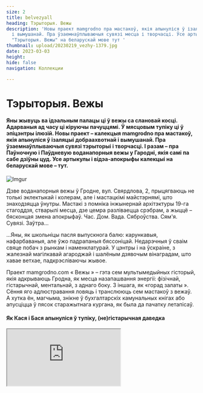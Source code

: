 ```yaml
---
size: 2
title: belvezyall
heading: Тэрыторыя. Вежы
description: 'Новы праект mamgrodno пра мастакоў, якія апынуліся ў ізаляцыі добраахвотнай
  і вымушанай. Пра ўзаемнаўплываючыя сувязі месца і творчасці. Ўсе артыкулы і відэа-апокрыфы  калекцыі
  "Тэрыторыя. Вежы" на беларускай мове тут '
thumbnail: upload/20230219_vezhy-1379.jpg
date: 2023-03-03
height: 
hide: false
navigation: Коллекции

---
```

# **Тэрыторыя. Вежы**

#### Яны жывуць ва ідэальным палацы ці ў вежы са слановай косці. Адарваныя ад часу  ці кіруючы пачуццямі. Ў мясцовым тупіку ці ў эпіцэнтры ілюзій. Новы праект – калекцыя mamgrodno пра мастакоў, якія апынуліся ў ізаляцыі добраахвотнай і вымушанай. Пра ўзаемнаўплываючыя сувязі тэрыторыі і творчасці. І разам – пра Паўночную і Паўдневую воданапорныя вежы у Гародні, якія самі па сабе дзіўны цуд. Усе артыкулы і відэа-апокрыфы  калекцыі на беларускай мове –  тут.

![Imgur](https://i.imgur.com/JGjphTo.jpg)

Дзве воданапорныя вежы ў Гродне, вул. Свярдлова, 2, прыцягваюць не толькі эклектыкай і колерам, але і мастацкімі майстэрнямі, што знаходзяцца ўнутры. Мастакі з помніка інжынернай архітэктуры 19-га стагоддзя, стварылі месца, дзе цемра разліваецца срэбрам, а жыццё – бясконцая змена апокрыфаў. Час. Дом. Вада. Сяброўства. Сям'я. Сувязі. Заўтра…

...Яны, як школьніцы пасля выпускнога балю: карункавыя, нафарбаваныя, але ўжо падрапаныя бяссоніцай. Недарэчныя ў сваім свяце побач з рынкам і наменклатурай. У цэнтры і на ўскраіне, з жалезнай магілкавай агароджай і шалёным дзявочым вінаградам, што хавае ветхае, падкрэсліваючы жывое.

Праект mamgrodno.com « Вежы » – гэта сем мультымедыйных гісторый, якія адкрываюць Гродна, як месца назапашвання энергіі: фізічнай, гістарычнай, ментальнай, з аднаго боку. З іншага, як «горад залаты ». Сёння яго адлюстравання ловяць і транслююць сем мастакоў з вежаў. А хутка ён, магчыма, знікне ў бухгалтарскіх камунальных кнігах або апусціцца ў пясок старажытнага кургана, як была да пачатку летапісаў.

#### Як Кася і Бася апынуліся ў тупіку, (не)гістарычная даведка

<div><iframe class="youtube" src="https://www.youtube.com/embed/0bMkMUM8L7Y"></div>
  
**Гісторыя воданапорных вежаў  ў Гародні пачынаецца ў канцы 19-га стагоддзя, але месца, дзе іх пабудавалі ў старажытнасці магло мець сакральны сэнс**.
  
Распавядае гарадзенскі гісторык **Андрэй ЧЕРНЯКЕВИЧ**: «_Калі паглядзець на карты 17-га стагоддзя, горад пачынаўся ад даліны ракі Городнічанка, Старога замка і развіваўся на паўднёвы ўсход уверх да ўзгорак, як раз у бок ад вуліцы Сацыялістычнай да Свярдлава. Мы можам толькі здагадвацца, але ёсць гіпотэза ( у прыватнасці яе выказваў гісторык-краязнаўца Юзеф Ядковскій ), што вуліца Свярдлава, па меншай меры яе частка, якая вядзе да сённяшніх веж, магла называцца «На курган». На курган, а не на гару. Назва падкрэслівае старажытнасць гэтага месца, і, магчыма, звязана з дахрысціянскімі абрадамі пахавання, якое можа апынуцца пад вежамі. Сёння складана ўявіць, але ў сярэднявеччы менавіта вуліца Свярдлава гуляла ролю, якую зараз выконвае пешаходная Савецкая_».
  
Калі 160 гадоў таму пракапалі пагоркі і праклалі чыгунку ( ўчастак Парэчча-Гродна, частка маршруту Санкт-Пецярбург – Варшава, пусцілі ў 1862 годзе заўв. Рэд ), тое, што раней было цэнтрам, ператварылася ў мядзведжы кут. І сёння вежы як быццам знаходзяцца ў тупіку: паміж чыгункай, гарадскім рынкам з аднаго боку і ўскраінай ўмоўнага старога горада, ракой Нёман – з другога. Раён вельмі прывабны для жыцця. Прамысловасці няма, Нёман блізка, букалічныя панадворкі старога горада, інфраструктура цэнтра.
  
У 19-м стагоддзі апынулася, што ў горадзе няма адной важнай асаблівасці – вадаправода. Дакладна ён існаваў яшчэ ў 17-м стагоддзі, але абслугоўваў магістрат, палацы і быў згублены. Паўднёвая ( ружовая ) воданапорная вежа была пабудавана ў 1890-м. Паўночная ( тэракотавая), знаходзіцца бліжэй да чыгункі, скончана, прыкладна, да 1916-1918 гадоў. У народзе іх да сіх пор завуць Кася і Бася. 
Вышыня збудаванняў – 22 метры, элементы эклектыкі, псеўдарускія какошнікі, цагляныя карункі, бардзюркі, арнаменты, пілястры і яркі колер фасадаў прыкметна вылучаюць іх сярод астатняй гарадской забудовы. Усярэдзіне вежы круглыя, а фасады васьмікутныя. Цікава, як паўтараецца гісторыя, у 20-30-я гады мінулага стагоддзя раён за Касей і Басей забудоўваўся дамамі для польскіх чыноўнікаў. Быў нават амбіцыйны праект, стварыць Жандармскі праспект і Жандармскі завулак проста за вежамі з 4-х будынкаў у форме акружнасці. Паспелі ўзвесці толькі адно, і цяпер незвычайны няроўны цагляны дом з высокімі столямі і вітымі лесвіцамі хаваецца ў садзе за Касей і Басей.
  
У 60-70-я гады сюды прыходзіць савецкая наменклатура: з'яўляюцца кватэры для партыйных лідараў, працаўнікоў, «Сакалінае гняздо», «Дом Дубко». І сёння Вежы апынуліся ў асяроддзі элітаў. Недалёка пабудавалі дома для вышэйшых чыноўнікаў вобласці. Зямля ж, дзе знаходзяцца самі вежы і майстэрні – яшчэ на шмат гадоў наперад аддадзена ў арэнду Саюзу мастакоў Беларусі для гарадзенскага філіяла. Вось так гэта месца і замацавалася за творчасцю і набыло канцэптуальную вядомасць.
  
#### Вежы. Частка 1-я. Юрый Якавенка. Час

**Жыццё пракладвае сабе шлях сярод яблыкаў і спакусы, лопаецца на жаночай грудзі, насенне яе разлятаюцца і падаюць на спусцелыя плошчы. Пляце васьмеркі, рухаецца па крузе. Любы мастак зачынены ў капсуле часу і ўсё ж спрабуе злавіць бясконцасць**.
  
Майстэрня мастака- графіка Юрыя Якавенка знаходзіцца амаль пад дахам Паўднёвай Вежы. Вышэй – закрыты гарышча, дзе да гэтага часу стаіць велізарная жалезная бочка, назапашвальнік вады. Сёння амаль немагчыма туды прабрацца. Лесвічка даўно згніла і развалілася. Але Юрый добра памятае, як дворнік брала ліхтарык, працівагаз, лом і дзіцячую рыдлеўку, падымалася ў цёмную вышыню чысціць бак ад цэнтнераў птушынага памёту. Пасля таго, як паправілі дах, невядома, што цяпер збіраецца ў ёмістасці. Шмат гадоў туды ніхто не зазіраў.
  
<div><iframe class="youtube" src="https://www.youtube.com/embed/k63l8SwTS04"></div>
  
– _Па маладосці хацелася, каб энергія з прац біла, велізарная колькасць чорнага, каб паглынала. А з узростам разумееш, што чорнае раптам апыняецца срэбрам, – кажа Юрый. 
Зараз у вежы сушацца на вяровачцы першыя адбіткі з новай серыі «Скокі Смерці ». Сюжэт з замкнёных геаметрычна фігур, запоўненых рухам і вобразамі, перамяшчаецца ў бяздонную срэбную прастору раслін, зорак, аблокаў_. 

_Крочыш праз віткі часу, стагодзяў, бачыш рэшткі грэчаскіх калон. Поузаў ў рэальнасці, вымяраў прапорцыі, апускаўся ў міфы: помста, здрада, каханне, столькі жахаў, і гэта ўсё пераблыталася. На пясочак садзішся, а ён усё не адчапляецца ад цела, гады ідуць, а ён тут_. 

_З часам зрастаешся з гэтымі сценамі, жыццё шэрае без іх. Чамусьці дома так не працуецца і не думаецца, як у вежы, у адзіноце, рэдкія госці, больш і не трэба. Гэтыя сцены нейкім чынам уплываюць на тое, што раблю, думаю. Пра жыццё, час, пра сябе – усё канцэнтруецца па крузе.  Часам цяжка сказаць, што за вокнамі: восень, вясна і зноў восень, святло, паўзмрок ... і гэта адбываецца на творчасці_. 

![Imgur](https://i.imgur.com/Bgtc1Pt.jpg)
  
_Думкі адсюль не ляцяць. Яны рухаюцца ўверх ад столі ў падлогу, ад сцяны да сцяны. Вежа – гэта цагляная з велізарнай таўшчынёй грабніца для думак, нейкі саркафаг, і ты ў ім жывеш. Які б рамонт не рабілі, хто б сюды не пераехаў, усё роўна ў ёй застанецца наш свет. Фізічна і маральна, мы ўраслі ў гэтыя сцены. Родныя мяне без гэтай вежы не выяўляюць. Бацька выйшаў, бацька пайшоў туды, у гэты пункт. Прыходзіш – там бацька. І ў горадзе людзі прызвычаіліся, што тут мастакі. Сядзіш,  думаеш: дажыву, дасяджу, сцены прынялі, рана ці позна выпхнуць. Пакуль прымаюць, значыць будзем тут знаходзіцца_.
  
![Imgur](https://i.imgur.com/6NMWBA8.jpg) 
  
#### **Вежы. Частка 2.Іван Русачак. Дом**
  
**_Ты знаходзішся ў замкнёнай сістэме, будуеш свой дом, свой і-Ідэальны Палац на падмурку – напластаванні пакаленняў, уражанняў, ствараеш нешта і расцеш. Простыя формулы ў выніку аказваюцца самымі цікавымі. А асабістая свабода ў тым, што можна зрабіць варыянты_**.

_Майстэрню пад дахам ўжо Паўночнай (ружовай) вежы таксама займае мастак-графік – Іван Русачак. Уваход на гарышча і тут прадказальна зачынены, але магутныя, няхай и замураваныя, трубы для вады дамінуюць над лесвіцай, ўносяць індустрыяльнае адценне ў мастацкі светапарадак_.
  
<div><iframe class="youtube" src="https://www.youtube.com/embed/EW9RbYrrBO4"></div>  
  
– _Тэма “Дом” раней для мяне не існавала. Прынцыпова не хацеў яго. Але цяпер усё змянілася, таму што ў людзей няма абсалютна разумення навошта, куды, мы вяртаемся.
Мне падабаецца ўзаемадзеянне з люстэркам, адлюстраванне і трапленне святла. Калі ты бачыш, што ў адказ хтосьці свеціцца, трэба нешта рабіць. У вежах люстэрка адлюстроўвае акружнасць. Акружнасць не дае рады нейкім нарматывам, канструкцыям. У маім выпадку – гэта прастора, што выходзіць ў новую прастору і так цыркулюе. Яе складваеш, раскладваюць, міксуеш ... і з'яўляецца шлях. Графікі ж працуюць з серыямі, дзе канцэпцыю можна разгледзець з розных бакоў_. 

_Калі ты вучышся, спачатку павінен намаляваць кубік, шарык, зразумець, як будуюцца куты. А тут няма кутоў, але ёсць сістэма прапорцый, і гэта цябе зменьвае, зараджае неяк. Мы часта жывём у дамах, дзе няма архітэктуры. Гэта добрыя тыя ж скрыначкі, кубікі, але яны не валодаюць адмысловымі масштабамі, яны статычныя, ты не можаш перарадзіцца. У вежах ёсць тое, што змяняецца пастаянна. У яе статычнасці – абсалютная дынаміка, і яна пачынае на цябе дзейнічаць. Гэта дапамагае сябе, як банку выкрываць і прыбіраць лішняе_.
 
_Я сябе нікуды не прымацоўваю. Стараюся быць незаўважным, празрыстым. Але ж на самай справе, гэта пытанне, наколькі гэта месца з аднаго боку робіць свабодным, умацоўвае, а наколькі навязвае шкілеты, косці з кургана, якія перашкаджаюць рухацца. Genius loci – геній месца ( сінонім месца сілы ), калі чалавек можа аб,яднацца з гэтым для максімальнай праявы ўнутраных сіл, для дзеяння_. 

_Калі я прыйшоў у вежу,  мне падалося што яе напоўнілі чымсьці не тым, трэба лішняе прыбраць. Тут усё да столі было закідана крэсламі без ножак, скрынкамі, не ведаю, культурным пластом ... На працягу трох тыдняў і трох камазаў ўсе выправілі.  Мастацтва – выбухная сіла, здольная ў культурным пласце зрабіць нейкі перапалох.  Людзей гэта шакіруе, яны кажуць: «Божа як гэта жудасна, у нас была культура, прыйшоў – усё сапсаваў», а потым пачынаюць асвойваць, і з'яўляецца новы культурны пласт, неяк так_.  

![Imgur](https://i.imgur.com/6KPJymj.jpg)  

_Пёрка падарожнічае са мною ўвесь час. Яно з'явілася яшчэ ў Мінску на Някрасава, калі вучыўся ў Міхаіла Савіцкага, ўжо не памятаю з якой гісторыі, але мне спадабалася. Тады яно было чырвонае. Так і жыве тут, паказвае, што жыццё ёсць_. 

_Калі даводзіш ідэю да нейкай кропкі высокай піраміды, думаеш: ага, а што рабіць заўтра. І тады я сяджу ў майстэрні і чакаю. Чакаю, калі апынешся ў пустаце. І вось ў вежу прыйдзе чалавек і скажа нейкае слова.  Трэба да яго ўважліва прыслухацца і пайсці ў гэты бок, я так раблю_.
  
![Imgur](https://i.imgur.com/MS8qYOU.jpg)  
  
#### **Вежы. Частка 3. Аляксандр Балдакоў. Вада**
  
**Рух, бясконцасць – гэта пэўны план, за які наша свядомасць не можа зачапіцца. Мая любімая форма – гэты рух. Вада ў гэтым плане ідэальны прыклад**.

Майстэрня Аляксандра Балдакова на першым паверсе Паўднёвай вежы запоўнена аб'ектамі і прадметамі. І гэта не проста склад ідэй, рэшткі праектаў або гульні з лямпачкай. У сэнсе трансфармацыі рытму, вобразаў і энергій – тут уладкованы поўны парадак.
  
<div><iframe class="youtube" src="https://www.youtube.com/embed/m-k-3kbRZ2I"></div>
  
_Вада прымае любую форму і запаўняе любы аб'ём, яна бясконцая. А Вежы – гэта ж водны вузел быў, адсюль ў горад падавалася вада, і, па сутнасці, мы знаходзімся ў гэтым вузле. Яшчэ, гэта самая высокая кропка горада. Тут добра думаць. Ўсе мае праекты нарадзіліся ў майстэрні, а калі нешта робіш і фізічна не ўваходзіш у гэтую рэчаіснасць, ёсць прасторы пабольш_. 

_Тут класічны лофт. У гэтым сэнс, што ён будаваўся не як мастацкія майстэрні. Але ж ты выкарыстоўваеш яго геаметрыю. У гэтай ламанай прасторы цікава знаходзіць сябе, мяне такія месцы сілкуюць. Даюць эмацыйную раўнавагу. Унутраныя кропкі апоры, каб успрымаць складаныя падзеі, сітуацыі, што адбываюцца. Ты не можаш проста зачыніцца і працаваць як ні ў чым не бывала, ты рэагуеш, і гэта дае дадатковы ўзровень свядомасці. З'яўляецца ідэя, а людзі потым апускаюцца ў гэту твою ідэю_.
  
![Imgur](https://i.imgur.com/6ry2J0f.jpg)
  
_Любыя гістарычныя месцы няпростыя. Яны назапашвальнікі энергіі. Вось вежа адно з гэтых месцаў. Тут добра нават проста быць. Тут ёсць напластаванне, пазітыўнае напластаванне. Асабліва добра ўвечары, калі ўсе гукі ўжо сыходзяць, і ноччу добра, калі нікога няма. Тоўстыя сцены, яны як зазямліцель,  і гэта нармальна_.
  
![Imgur](https://i.imgur.com/XIiBzcj.jpg)  
  
#### Вежы. Частка 4. Валянціна Шоба. Сяброўства
  
Скрозь замочную свідравіну для старога жалезнага ключа ў цемры вінтавой лесвіцы ліхтарыкам свеціць прамень ад нябачнага акна.

Вядома, зазіраеш у дзірачку, і першае, што бачыш: белы конь на падваконніку. Класіка, па якой вучацца маляваць студэнты. На ідэальны сілуэт  накладваецца ружовы бок суседняй вежы. Вось ты ўжо праслізнуў паміж адлюстраваннямі. І апынуўся ў круглай майстэрні Валянціны Шобы.
  
Эмоцыі тут сугучныя Флаберу: «Мы зачынім дзверы, паднімемся на самы верх нашай вежы са слановай косці, на самую апошнюю прыступку, бліжэй да неба. Там часам холадна, ці не праўда? Але не бяда! Затое зоркі свецяць ярчэй, і ня чуваць дурняў".
  
<div><iframe class="youtube" src="https://www.youtube.com/embed/jUMbO4O7j0w"></div>
  
Сёння вялікі магутны стол у глыбіні двара, прама над чыгункай, схаваны ад цягнікоў, горада  і рынку купінамі дзявочага вінаграду, завалены драўлянымі рэшткамі праектаў. А быў час, калі там збіралася вялікая кампанія. 

Іх так і называлі: мастакі з Вежы, хай нават майстэрні некаторых былі на другім канцы горада. Пастаянна хтосьці прыходзіў, сыходзіў, рэдка пранікаючы ўнутр тусоўкі, адшпільваўся, зрэшты, не пакідаючы на ядры ніякага следу. Сяброўства гадамі дамінавала ў творчай прасторы нават не Гродна, а ўсюды, куды дасягала вядомасць удзельнікаў.

– _Спачатку мы і нашы сем'і збіраліся зусім мірна нашай Вежай, і больш тут нікога не было. Дзеці ўпарта малявалі, бегалі па гэтых лесвіцах, ламаючы галаву, і зноў бясконца малявалі. Потым далучыліся людзі, што жылі побач, і ўсё перарасло ў нейкія вечоркі. Потым і гэта мірна рассмакталася, цяпер тут зноў Вежы. Цяпер не хачу ні з кім нічым дзяліцца, ніякога сяброўства не трэба. Мажліва неабходна, каб прайшло шмат часу, калі патрэба вернецца, але пакуль не прайшло. Жывуць сабе і жывуць людзі, мяне не датычацца, не пранікаюць, прыйшлі і добра. З кім у мяне ёсць кантакт, з тым я і размаўляю_. 

_У мяне заўсёды з малюнкамі была сяброўства. Калі хто-то ў мой свет ўлезе і мяне не раздражняе, вось гэта было сяброўства. Я і мой сабака цяпер для мяне дружба. Сабака адкрывае мне новы свет. Нават фатаграфаваць пачала, калі хаджу з ёй гуляць. Цікава, што лепшыя здымкі атрымліваюцца на самым забітым месцы, дзе, здаецца, наогул нічога няма, проста пустыня. Яна ўнюхае нешта, прыгледзішся, а там усяго поўна: бутоны, казюлькі, вожыкі-крышталі. Просіцца: паглядзіце, мы жывыя, мы тут ёсць_. 
  
![Imgur](https://i.imgur.com/tVjQ8VM.jpg) 
  
_Мае конікі? Проста гэта тое, што я люблю, напэўна, больш за ўсё на свеце. Уласна, з-за іх навучылася маляваць, таму што прыгожа. Яны вельмі верныя, ніколі ні ў якім разе конь цябе не здрадзіць, нават калі звалішся, ніколі не наступіць на цябе. Гэта істота, якая мне падабаецца. Шмат што можна сказаць праз яго вобраз. Заўсёды хацела, каб была лошадка і з ёй жыць_. 

_Тут у нас няма світанкаў таму, што « Азот» побач, заходы бываюць, а ўсхода няма. Але тут ёсць прастора, якая дыктуе ўнутраны змест тваёй працы, калі яна спрабуе  знайсці сабе месца. Трэба толькі засяродзіцца і зразумець, што ты хочаш зрабіць за гэты дзень, а там будзе відаць, што я злаўлю ў сябе, якую патрэбу ... я не сама яе шукаю, мне прыходзіць… У мяне сёння дзень скончыўся і маё жыццё таксама, заўтра будзе ўжо зусім іншае жыццё, тое што было ўчора я ўжо не памятаю_.
  
#### Вежы. Частка 5. Уладзімір Панцялееў. Сям'я
  
Ва Уладзіміра Панцялеева шмат асоб. Тонкім профілем выяўляюцца яны ў рэльефе вялікіх каменняў, хаваюцца ў рунах, вядуць ў апокрыфы, бранзавеюць ў парках, на плошчах і могілках. Абстрактныя і практычныя, аўтарытэты і анёлы, героі і чыноўнікі, святло і цемра. У Гродна скульптар літаральна растварыўся ў гарадской прасторы. Таму, што стаў ёй. 
  
<div><iframe class="youtube" src="https://www.youtube.com/embed/Qyk4lQRnV7k"></div>
  
Майстэрня Уладзіміра Панцялеева ў вежы – выдатнае месца, каб слухаць гісторыі, шукаць, губляць, думаць, што знайшоў і забыцца пра пошукі. Назапашанае, напрацаванае амаль за 40 гадоў. У цэлафане – мінулае і галерэйнае, на сцяне – сіняя Пьета ў фактурным пылу ( драўляны апокрыф рукамі не чапаць ) і знойдзены на сметніку альт. На паліцах нязграбная каханне з бярозавага капа, бюст на заказ пакуль яшчэ ў гліне, зграйка яркіх крумкачоў, залатых інтэр'ерных. У двары мармуровыя жанчыны адвярнуліся голай спіной да веж і невялікі садочак скульптур.
  
![Imgur](https://i.imgur.com/AUCewI0.jpg)  

Ён адзіны называе сваю вежу Касей, выклікаючы амаль сцёршыся вобраз польскайпрацаўніцы воднай службы. Астатнія мастакі аддаюць перавагу слову: Вежы. Пазнака на сцяне паказвае градус над узроўнем мора ці адно з высокіх месцаў у Гродна. 
Ёсць яшчэ адна пазнака: «Круп і Краўзэ », на вадазборных  баках «на галаве» Касі. Ад яе ў тоўстых сценах завіваюцца трубы. Некаторыя выхады, забітыя цэментам з белай фарбай, бачныя да гэтага часу. У перакрыццях пракладзены рэйкі, метал умацоўвае канструкцыю, ператвараючы майстэрні ў крэпасць з какетлівымі вокнамі.

– _Вежа – гэта, у прынцыпе, аўтаномная сістэма замка, унізе качагарка была, тапілі, захаваліся засаўкі, люкі цікавыя. Незвычайна тут. Аддаць Касю і Басю мастакам у 80-х па вялікім рахунку была вымушаная мера. Таму што, іх нельга прыстасаваць ні пад рэстаран, ні пад кафэ, тым больш пад музей. Паспрабуйце па гэтых лесвіцах спусціцца, былі выпадкі: лёталі. Вось паэт, нябожчык Юра Гуменюк, у паліто падаў з самага верху. Думаў, заб'ецца. А ён устаў, паправіў капялюш, усміхнуўся: зачапіўся.  Мы за 30 гадоў навучыліся хадзіць тут, вось і ўсё_.
  
![Imgur](https://i.imgur.com/Lrf1EW6.jpg)
  
На паверсе вышэй – майстэрня жонкі: Валянціны Шобы. «_Паўжыцця разам. Таму што, мы ж аднакурснікі. У нас адзіны паток быў: графіка, скульптура, агульныя дысцыпліны разам, за адной партай.  А тут проста неяк усе знайшлі адзін аднаго ў плане сям'і і кансалідацыі творчасці. Спачатку я атрымаў майстэрню, потым Валя на другім паверсе, пазней яшчэ Якавенкі прыехаў з Мінска. Вось мы ўтрох аселі, і да гэтага часу мы ўтрох тут. Нават не ўяўляю, калі б была іншая гісторыя. І што ў ёй галоўнае, вызначаць ужо сапраўды не мне_».
  
**Даведка**: Уладзімір Панцялееў, скульптар, стварыў сотні вобразаў, якія знаходзяцца як у Беларусі, так і далёка за межамі краіны. У Гродна можна лёгка зладзіць гарадскую экскурсію, шпацыруя толькі ад скульптуры да скульптуры Уладзіміра Панцялеева: Алімпійцы ў Новым парку, Гародничанка, лебедзі, Ж.Э. Жылібер ( яго называюць гараджанінам ) у раёне парку Жылібера. Пакрова Прасвятой Багародзіцы каля Кафедральнага сабора, Святой Губерт, купідон каля загса, камень Давыду Гараденскаму ў Каложы, шматлікія памятныя дошкі з барэльефамі і бюсты, напрыклад бюст генералу Аляксею Антонаву. Рэалізм і скурпулёзнае падабенства лёгка пераходзіць у стылізаваныя абстракцыі для выставачных прац: Млечны шлях, Акрабат, тая ж Пьета і Размовы з месяцам.
  
Праект: Тэрыторыя. Башні. Часть шостая [**Сяргей Грыневіч. Сувязі**](https://www.mamgrodno.com/projects/collectiongrinevitch.html)
  
Аўтар текста: **Іна МАКСІМЧЫК**
  
Аўтар фота, відэа: **Кацярына ГАРДЗЕЕВА**
  
**Абавазкова патрэбны дазвол ад аўтараў на перадрук у медыа**
